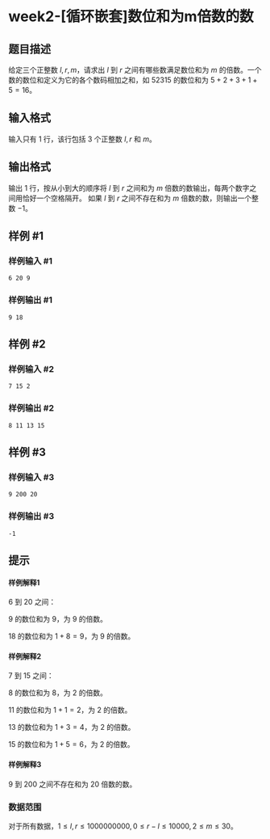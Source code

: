# week2-[循环嵌套]数位和为m倍数的数

## 题目描述

给定三个正整数 $l,r,m$，请求出 $l$ 到 $r$ 之间有哪些数满足数位和为 $m$ 的倍数。一个数的数位和定义为它的各个数码相加之和，如 $52315$ 的数位和为 $5 + 2 + 3 + 1 + 5=16$。

## 输入格式

输入只有 $1$ 行，该行包括 $3$ 个正整数 $l,r$ 和 $m$。

## 输出格式

输出 $1$ 行，按从小到大的顺序将 $l$ 到 $r$ 之间和为 $m$ 倍数的数输出，每两个数字之间用恰好一个空格隔开。 如果 $l$ 到 $r$ 之间不存在和为 $m$ 倍数的数，则输出一个整数 $-1$。

## 样例 #1

### 样例输入 #1

```
6 20 9
```

### 样例输出 #1

```
9 18
```

## 样例 #2

### 样例输入 #2

```
7 15 2
```

### 样例输出 #2

```
8 11 13 15
```

## 样例 #3

### 样例输入 #3

```
9 200 20
```

### 样例输出 #3

```
-1
```

## 提示

#### 样例解释1

$6$ 到 $20$ 之间：

$9$ 的数位和为 $9$，为 $9$ 的倍数。

$18$ 的数位和为 $1+8=9$，为 $9$ 的倍数。

#### 样例解释2

$7$ 到 $15$ 之间：

$8$ 的数位和为 $8$，为 $2$ 的倍数。

$11$ 的数位和为 $1+1=2$，为 $2$ 的倍数。

$13$ 的数位和为 $1+3=4$，为 $2$ 的倍数。

$15$ 的数位和为 $1+5=6$，为 $2$ 的倍数。

#### 样例解释3

$9$ 到 $200$ 之间不存在和为 $20$ 倍数的数。

### 数据范围

对于所有数据，$1 \le l, r \le 1000000000, 0 \le r - l \le 10000,2 \le m \le 30$。